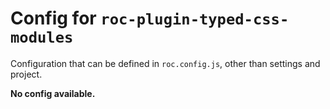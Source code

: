# Config for `roc-plugin-typed-css-modules`

Configuration that can be defined in `roc.config.js`, other than settings and project.

__No config available.__
